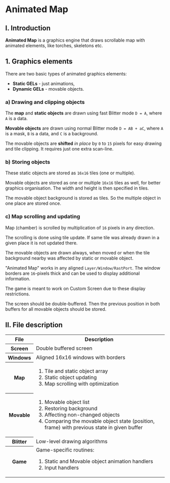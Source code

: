 # Animated Map

## I. Introduction

<b>Animated Map</b> is a graphics engine that draws scrollable map with animated 
elements, like torches, skeletons etc.

## 1. Graphics elements

There are two basic types of animated graphics elements:

- <b>Static GELs</b>  - just animations,
- <b>Dynamic GELs</b> - movable objects.

### a) Drawing and clipping objects
The <b>map</b> and <b>static objects</b> are drawn using fast Blitter mode `D = A`, where 
`A` is a data.

<b>Movable objects</b> are drawn using normal Blitter mode `D = AB + aC`, where 
`A` is a mask, `B` is a data, and `C` is a background.

The movable objects are <b>shifted</b> <cite>in place</cite> by `0` to `15` pixels for easy drawing and tile clipping. It requires just one extra scan-line.

### b) Storing objects

These static objects are stored as `16x16` tiles (one or multiple).

Movable objects are stored as one or multiple `16x16` tiles as well, for better 
graphics organisation. The width and height is then specified in tiles.

The movable object background is stored as tiles. So the multiple object in 
one place are stored once.

### c) Map scrolling and updating

Map (chamber) is scrolled by multiplication of `16` pixels in any direction.

The scrolling is done using tile update. If same tile was already drawn in 
a given place it is not updated there.

The movable objects are drawn always, when moved or when the tile background 
nearby was affected by static or movable object.

"Animated Map" works in any aligned `Layer/Window/RastPort`. The window borders 
are `16`-pixels thick and can be used to display additional information.

The game is meant to work on Custom Screen due to these display restrictions.

The screen should be double-buffered. Then the previous position in both 
buffers for all movable objects should be stored.

## II. File description
<table>
<tr>
<th>File</th><th>Description</th>
</tr>
<tr>
<th>Screen</th><td>Double buffered screen</td>
</tr>
<tr>
<th>Windows</th><td>Aligned 16x16 windows with borders</td>
</tr>
<tr>
<th>Map</th><td><ol><li>Tile and static object array</li><li>Static object updating</li><li>Map scrolling with optimization</li></ol></td>
</tr>
<tr>
<th>Movable</th><td>
<ol>
<li>Movable object list</li>
<li>Restoring background</li>
<li>Affecting non-changed objects</li>
<li>Comparing the movable object state (position, frame) with previous state in given buffer</li>
</ol</td>
</tr>
<tr>
<th>Blitter</th><td>Low-level drawing algorithms</td>
</tr>
<tr>
<th>Game</th><td>Game-specific routines: 
<ol><li>Static and Movable object animation handlers</li>
<li>Input handlers</li>
</ol></td>
</tr>
</table>